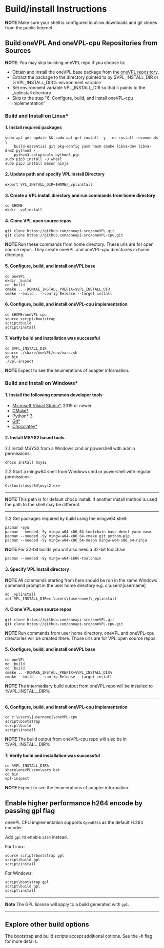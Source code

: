 # Build/install Instructions

**NOTE** Make sure your shell is configured to allow downloads and git clones from the
  public Internet.
  
  
## Build oneVPL And oneVPL-cpu Repositories from Sources
**NOTE**: You may skip building oneVPL repo if you choose to:
- Obtain and install the oneVPL base package from the
[oneVPL repository](https://github.com/oneapi-src/oneVPL).
- Extract the package to the directory pointed to by $VPL_INSTALL_DIR or %VPL_INSTALL_DIR% environment variable
- Set environment variable VPL_INSTALL_DIR so that it points to the _vplinstall directory
- Skip to the step "6. Configure, build, and install oneVPL-cpu implementation"

### Build and Install on Linux*

#### 1. Install required packages

```
sudo apt-get update && sudo apt-get install -y --no-install-recommends \
    build-essential git pkg-config yasm nasm cmake libva-dev libva-drm2 python3 \
    python3-setuptools python3-pip
sudo pip3 install -U wheel
sudo pip3 install meson ninja
```
#### 2. Update path and specify VPL Install Directory
```
export VPL_INSTALL_DIR=$HOME/_vplinstall
```
#### 3. Create a VPL install directory and run commands from home directory
```
cd $HOME
mkdir _vplinstall
```

#### 4. Clone VPL open source repos
```
git clone https://github.com/oneapi-src/oneVPL.git
git clone https://github.com/oneapi-src/oneVPL-cpu.git
```
**NOTE** Run these commands from home directory. These urls are for open source repos. They create oneVPL and oneVPL-cpu directories in home directory.

#### 5. Configure, build, and install oneVPL base
```
cd oneVPL
mkdir _build
cd _build
cmake .. -DCMAKE_INSTALL_PREFIX=$VPL_INSTALL_DIR
cmake --build . --config Release --target install
```

#### 6. Configure, build, and install oneVPL-cpu implementation
```		
cd $HOME/oneVPL-cpu
source script/bootstrap
script/build
script/install
```

#### 7. Verify build and installation was successful
```		
cd $VPL_INSTALL_DIR
source ./share/oneVPL/env/vars.sh
cd bin
./vpl-inspect
```
**NOTE** Expect to see the enumerations of adapter information. 

### Build and Install on Windows*

#### 1. Install the following common developer tools

- [Microsoft Visual Studio*](https://visualstudio.microsoft.com/), 2019 or newer
- [CMake*](https://cmake.org/)
- [Python* 3](https://www.python.org/)
- [Git*](https://git-scm.com/)
- [Chocolatey*](http://chocolatey.org)

#### 2. Install MSYS2 based tools.

2.1 Install MSYS2 from a Windows cmd or powershell with admin permissions:
```
choco install msys2
```

2.2 Start a mingw64 shell from Windows cmd or powershell with regular permissions:
```
C:\tools\msys64\msys2.exe
```
---

**NOTE** This path is for default choco install. If another install method is
used the path to the shell may be different.

---
2.3 Get packages required by build using the mingw64 shell:
```
pacman -Syu
pacman --needed -Sy mingw-w64-x86_64-toolchain base-devel yasm nasm
pacman --needed -Sy mingw-w64-x86_64-cmake git python-pip
pacman --needed -Sy mingw-w64-x86_64-meson mingw-w64-x86_64-ninja
```

**NOTE** For 32-bit builds you will also need a 32-bit toolchain
```
pacman --needed -Sy mingw-w64-i686-toolchain
```

#### 3. Specify VPL Install directory

**NOTE** All commands starting from here should be run in the same Windows command prompt 
in the user home directory e.g. c:\users\\[username] 

```
md _vplinstall 
set VPL_INSTALL_DIR=c:\users\[username]\_vplinstall
```

#### 4. Clone VPL open source repos
```
git clone https://github.com/oneapi-src/oneVPL.git
git clone https://github.com/oneapi-src/oneVPL-cpu.git
```
**NOTE** Run commands from user home directory. oneVPL and oneVPL-cpu directories will be created there.
Those urls are for VPL open source repos.
	
#### 5. Configure, build, and install oneVPL base
```
cd oneVPL
md _build
cd _build
cmake .. -DCMAKE_INSTALL_PREFIX=%VPL_INSTALL_DIR%
cmake --build . --config Release --target install
```
**NOTE** The intermediary build output from oneVPL repo will be installed to %VPL_INSTALL_DIR%

---
#### 6. Configure, build, and install oneVPL-cpu implementation
```
cd c:\users\[username]\oneVPL-cpu
script\bootstrap
script\build
script\install
```		
**NOTE** The build output from oneVPL-cpu repo will also be in %VPL_INSTALL_DIR%

#### 7. Verify build and installation was successful
```		
cd %VPL_INSTALL_DIR%
share\oneVPL\env\vars.bat
cd bin
vpl-inspect
```
**NOTE** Expect to see the enumerations of adapter information. 

## Enable higher performance h264 encode by passing gpl flag

oneVPL CPU implementation supports `OpenH264` as the default H.264 encoder.

Add `gpl` to enable `x264` instead.

For Linux:

```
source script/bootstrap gpl
script/build gpl
script/install
```

For Windows:

```
script\bootstrap gpl
script\build gpl
script\install
```

---

**Note** The GPL license will apply to a build generated with `gpl`.

---

## Explore other build options
The bootstrap and build scripts accept additional options. See the -h flag for more details.


